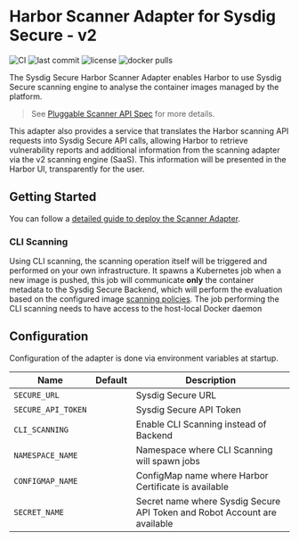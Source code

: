 # Harbor Scanner Adapter for Sysdig Secure - v2

![CI](https://github.com/sysdiglabs/harbor-scanner-sysdig-secure/workflows/CI/badge.svg) ![last commit](https://flat.badgen.net/github/last-commit/sysdiglabs/harbor-scanner-sysdig-secure?icon=github) ![license](https://flat.badgen.net/github/license/sysdiglabs/harbor-scanner-sysdig-secure) ![docker pulls](https://flat.badgen.net/docker/pulls/sysdiglabs/harbor-scanner-sysdig-secure?icon=docker)

The Sysdig Secure Harbor Scanner Adapter enables Harbor to use Sysdig Secure scanning engine to analyse the container images managed by the platform.

> See [Pluggable Scanner API Spec](https://github.com/goharbor/pluggable-scanner-spec) for more details.

This adapter also provides a service that translates the Harbor scanning API requests into Sysdig Secure API calls, allowing Harbor to retrieve vulnerability reports and additional information from the scanning adapter via the v2 scanning engine (SaaS). This information will be presented in the Harbor UI, transparently for the user.

## Getting Started

You can follow a [detailed guide to deploy the Scanner Adapter](docs/install.md).

### CLI Scanning

Using CLI scanning, the scanning operation itself will be triggered and performed on your own infrastructure. It spawns a Kubernetes job when a new image is pushed, this job will communicate **only** the container metadata to the Sysdig Secure Backend, which will perform the evaluation based on the configured image [scanning policies](https://docs.sysdig.com/en/manage-scanning-policies.html).  The job performing the CLI scanning needs to have access to the host-local Docker daemon

## Configuration

Configuration of the adapter is done via environment variables at startup.

| Name              | Default | Description                                                               |
|-------------------| ---     | ---                                                                       |
| `SECURE_URL`      | ` `     | Sysdig Secure URL                                                         |
| `SECURE_API_TOKEN` | ` `     | Sysdig Secure API Token                                                   |
| `CLI_SCANNING`    | ` `     | Enable CLI Scanning instead of Backend                                 |
| `NAMESPACE_NAME`  | ` `     | Namespace where CLI Scanning will spawn jobs                           |
| `CONFIGMAP_NAME`  | ` `     | ConfigMap name where Harbor Certificate is available                      |
| `SECRET_NAME`     | ` `     | Secret name where Sysdig Secure API Token and Robot Account are available |
